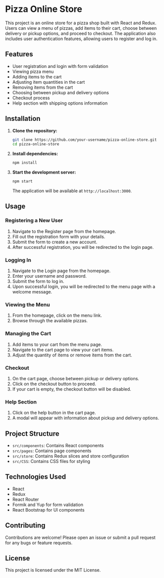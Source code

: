 # Pizza Online Store

This project is an online store for a pizza shop built with React and Redux. Users can view a menu of pizzas, add items to their cart, choose between delivery or pickup options, and proceed to checkout. The application also includes user authentication features, allowing users to register and log in.

## Features

- User registration and login with form validation
- Viewing pizza menu
- Adding items to the cart
- Adjusting item quantities in the cart
- Removing items from the cart
- Choosing between pickup and delivery options
- Checkout process
- Help section with shipping options information

## Installation

1. **Clone the repository:**

   ```bash
   git clone https://github.com/your-username/pizza-online-store.git
   cd pizza-online-store
   ```

2. **Install dependencies:**

   ```bash
   npm install
   ```

3. **Start the development server:**

   ```bash
   npm start
   ```

   The application will be available at `http://localhost:3000`.

## Usage

### Registering a New User

1. Navigate to the Register page from the homepage.
2. Fill out the registration form with your details.
3. Submit the form to create a new account.
4. After successful registration, you will be redirected to the login page.

### Logging In

1. Navigate to the Login page from the homepage.
2. Enter your username and password.
3. Submit the form to log in.
4. Upon successful login, you will be redirected to the menu page with a welcome message.

### Viewing the Menu

1. From the homepage, click on the menu link.
2. Browse through the available pizzas.

### Managing the Cart

1. Add items to your cart from the menu page.
2. Navigate to the cart page to view your cart items.
3. Adjust the quantity of items or remove items from the cart.

### Checkout

1. On the cart page, choose between pickup or delivery options.
2. Click on the checkout button to proceed.
3. If your cart is empty, the checkout button will be disabled.

### Help Section

1. Click on the help button in the cart page.
2. A modal will appear with information about pickup and delivery options.

## Project Structure

- `src/components`: Contains React components
- `src/pages`: Contains page components
- `src/store`: Contains Redux slices and store configuration
- `src/CSS`: Contains CSS files for styling

## Technologies Used

- React
- Redux
- React Router
- Formik and Yup for form validation
- React Bootstrap for UI components

## Contributing

Contributions are welcome! Please open an issue or submit a pull request for any bugs or feature requests.

## License

This project is licensed under the MIT License.
